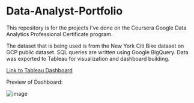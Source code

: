# Data-Analyst-Portfolio
This repository is for the projects I've done on the Coursera Google Data Analytics Professional Certificate program.

The dataset that is being used is from the New York Citi Bike dataset on GCP public dataset.
SQL queries are written using Google BigQuery.
Data was exported to Tableau for visualization and dashboard building.

[Link to Tableau Dashboard](https://public.tableau.com/app/profile/ting.chun.yeh/viz/TheStoryof17MBikeRidesv2/Dashboard)

Preview of Dashboard:

![image](https://user-images.githubusercontent.com/85913042/122266422-65531e00-ce9f-11eb-9510-bba662f8f694.png)
